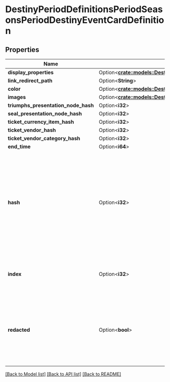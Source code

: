 # DestinyPeriodDefinitionsPeriodSeasonsPeriodDestinyEventCardDefinition

## Properties

Name | Type | Description | Notes
------------ | ------------- | ------------- | -------------
**display_properties** | Option<[**crate::models::DestinyPeriodDefinitionsPeriodCommonPeriodDestinyDisplayPropertiesDefinition**](Destiny.Definitions.Common.DestinyDisplayPropertiesDefinition.md)> |  | [optional]
**link_redirect_path** | Option<**String**> |  | [optional]
**color** | Option<[**crate::models::DestinyPeriodMiscPeriodDestinyColor**](Destiny.Misc.DestinyColor.md)> |  | [optional]
**images** | Option<[**crate::models::DestinyPeriodDefinitionsPeriodSeasonsPeriodDestinyEventCardImages**](Destiny.Definitions.Seasons.DestinyEventCardImages.md)> |  | [optional]
**triumphs_presentation_node_hash** | Option<**i32**> |  | [optional]
**seal_presentation_node_hash** | Option<**i32**> |  | [optional]
**ticket_currency_item_hash** | Option<**i32**> |  | [optional]
**ticket_vendor_hash** | Option<**i32**> |  | [optional]
**ticket_vendor_category_hash** | Option<**i32**> |  | [optional]
**end_time** | Option<**i64**> |  | [optional]
**hash** | Option<**i32**> | The unique identifier for this entity. Guaranteed to be unique for the type of entity, but not globally.  When entities refer to each other in Destiny content, it is this hash that they are referring to. | [optional]
**index** | Option<**i32**> | The index of the entity as it was found in the investment tables. | [optional]
**redacted** | Option<**bool**> | If this is true, then there is an entity with this identifier/type combination, but BNet is not yet allowed to show it. Sorry! | [optional]

[[Back to Model list]](../README.md#documentation-for-models) [[Back to API list]](../README.md#documentation-for-api-endpoints) [[Back to README]](../README.md)



